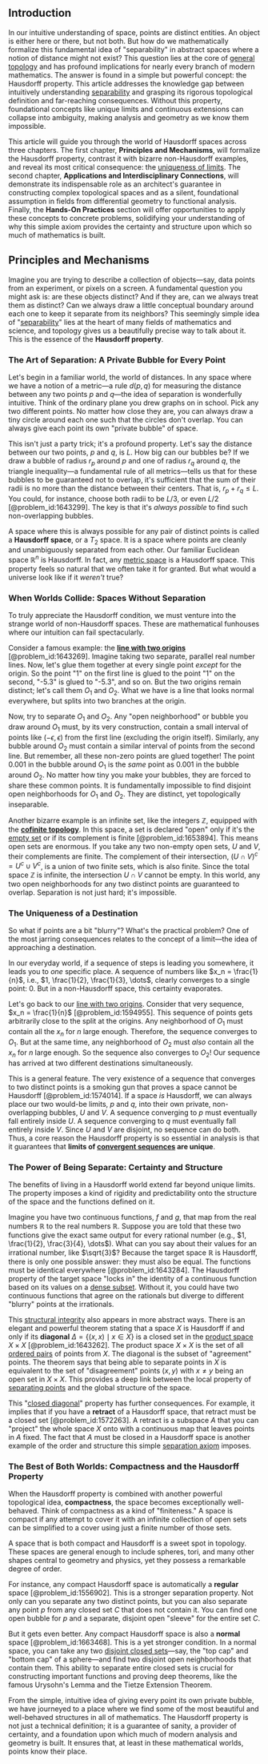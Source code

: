 ## Introduction
In our intuitive understanding of space, points are distinct entities. An object is either here or there, but not both. But how do we mathematically formalize this fundamental idea of "separability" in abstract spaces where a notion of distance might not exist? This question lies at the core of [general topology](@article_id:151881) and has profound implications for nearly every branch of modern mathematics. The answer is found in a simple but powerful concept: the Hausdorff property. This article addresses the knowledge gap between intuitively understanding [separability](@article_id:143360) and grasping its rigorous topological definition and far-reaching consequences. Without this property, foundational concepts like unique limits and continuous extensions can collapse into ambiguity, making analysis and geometry as we know them impossible.

This article will guide you through the world of Hausdorff spaces across three chapters. The first chapter, **Principles and Mechanisms**, will formalize the Hausdorff property, contrast it with bizarre non-Hausdorff examples, and reveal its most critical consequence: the [uniqueness of limits](@article_id:141849). The second chapter, **Applications and Interdisciplinary Connections**, will demonstrate its indispensable role as an architect's guarantee in constructing complex topological spaces and as a silent, foundational assumption in fields from differential geometry to functional analysis. Finally, the **Hands-On Practices** section will offer opportunities to apply these concepts to concrete problems, solidifying your understanding of why this simple axiom provides the certainty and structure upon which so much of mathematics is built.

## Principles and Mechanisms

Imagine you are trying to describe a collection of objects—say, data points from an experiment, or pixels on a screen. A fundamental question you might ask is: are these objects distinct? And if they are, can we always treat them as distinct? Can we always draw a little conceptual boundary around each one to keep it separate from its neighbors? This seemingly simple idea of "[separability](@article_id:143360)" lies at the heart of many fields of mathematics and science, and topology gives us a beautifully precise way to talk about it. This is the essence of the **Hausdorff property**.

### The Art of Separation: A Private Bubble for Every Point

Let's begin in a familiar world, the world of distances. In any space where we have a notion of a metric—a rule $d(p, q)$ for measuring the distance between any two points $p$ and $q$—the idea of separation is wonderfully intuitive. Think of the ordinary plane you drew graphs on in school. Pick any two different points. No matter how close they are, you can always draw a tiny circle around each one such that the circles don't overlap. You can always give each point its own "private bubble" of space.

This isn't just a party trick; it's a profound property. Let's say the distance between our two points, $p$ and $q$, is $L$. How big can our bubbles be? If we draw a bubble of radius $r_p$ around $p$ and one of radius $r_q$ around $q$, the triangle inequality—a fundamental rule of all metrics—tells us that for these bubbles to be guaranteed not to overlap, it's sufficient that the sum of their radii is no more than the distance between their centers. That is, $r_p + r_q \le L$. You could, for instance, choose both radii to be $L/3$, or even $L/2$ [@problem_id:1643299]. The key is that it's *always possible* to find such non-overlapping bubbles.

A space where this is always possible for any pair of distinct points is called a **Hausdorff space**, or a $T_2$ space. It is a space where points are cleanly and unambiguously separated from each other. Our familiar Euclidean space $\mathbb{R}^n$ is Hausdorff. In fact, any [metric space](@article_id:145418) is a Hausdorff space. This property feels so natural that we often take it for granted. But what would a universe look like if it *weren't* true?

### When Worlds Collide: Spaces Without Separation

To truly appreciate the Hausdorff condition, we must venture into the strange world of non-Hausdorff spaces. These are mathematical funhouses where our intuition can fail spectacularly.

Consider a famous example: the **[line with two origins](@article_id:161612)** [@problem_id:1643269]. Imagine taking two separate, parallel real number lines. Now, let's glue them together at every single point *except* for the origin. So the point "1" on the first line is glued to the point "1" on the second, "-5.3" is glued to "-5.3", and so on. But the two origins remain distinct; let's call them $O_1$ and $O_2$. What we have is a line that looks normal everywhere, but splits into two branches at the origin.

Now, try to separate $O_1$ and $O_2$. Any "open neighborhood" or bubble you draw around $O_1$ must, by its very construction, contain a small interval of points like $(-\epsilon, \epsilon)$ from the first line (excluding the origin itself). Similarly, any bubble around $O_2$ must contain a similar interval of points from the second line. But remember, all these non-zero points are glued together! The point $0.001$ in the bubble around $O_1$ is the *same* point as $0.001$ in the bubble around $O_2$. No matter how tiny you make your bubbles, they are forced to share these common points. It is fundamentally impossible to find disjoint open neighborhoods for $O_1$ and $O_2$. They are distinct, yet topologically inseparable.

Another bizarre example is an infinite set, like the integers $\mathbb{Z}$, equipped with the **[cofinite topology](@article_id:138088)**. In this space, a set is declared "open" only if it's the [empty set](@article_id:261452) or if its complement is finite [@problem_id:1653894]. This means open sets are enormous. If you take any two non-empty open sets, $U$ and $V$, their complements are finite. The complement of their intersection, $(U \cap V)^c = U^c \cup V^c$, is a union of two finite sets, which is also finite. Since the total space $\mathbb{Z}$ is infinite, the intersection $U \cap V$ cannot be empty. In this world, any two open neighborhoods for any two distinct points are guaranteed to overlap. Separation is not just hard; it's impossible.

### The Uniqueness of a Destination

So what if points are a bit "blurry"? What's the practical problem? One of the most jarring consequences relates to the concept of a limit—the idea of approaching a destination.

In our everyday world, if a sequence of steps is leading you somewhere, it leads you to *one* specific place. A sequence of numbers like $x_n = \frac{1}{n}$, i.e., $1, \frac{1}{2}, \frac{1}{3}, \dots$, clearly converges to a single point: 0. But in a non-Hausdorff space, this certainty evaporates.

Let's go back to our [line with two origins](@article_id:161612). Consider that very sequence, $x_n = \frac{1}{n}$ [@problem_id:1594955]. This sequence of points gets arbitrarily close to the split at the origins. Any neighborhood of $O_1$ must contain all the $x_n$ for $n$ large enough. Therefore, the sequence converges to $O_1$. But at the same time, any neighborhood of $O_2$ must *also* contain all the $x_n$ for $n$ large enough. So the sequence also converges to $O_2$! Our sequence has arrived at two different destinations simultaneously.

This is a general feature. The very existence of a sequence that converges to two distinct points is a smoking gun that proves a space cannot be Hausdorff [@problem_id:1574014]. If a space *is* Hausdorff, we can always place our two would-be limits, $p$ and $q$, into their own private, non-overlapping bubbles, $U$ and $V$. A sequence converging to $p$ must eventually fall entirely inside $U$. A sequence converging to $q$ must eventually fall entirely inside $V$. Since $U$ and $V$ are disjoint, no sequence can do both. Thus, a core reason the Hausdorff property is so essential in analysis is that it guarantees that **limits of [convergent sequences](@article_id:143629) are unique**.

### The Power of Being Separate: Certainty and Structure

The benefits of living in a Hausdorff world extend far beyond unique limits. The property imposes a kind of rigidity and predictability onto the structure of the space and the functions defined on it.

Imagine you have two continuous functions, $f$ and $g$, that map from the real numbers $\mathbb{R}$ to the real numbers $\mathbb{R}$. Suppose you are told that these two functions give the exact same output for every rational number (e.g., $1, \frac{1}{2}, \frac{3}{4}, \dots$). What can you say about their values for an irrational number, like $\sqrt{3}$? Because the target space $\mathbb{R}$ is Hausdorff, there is only one possible answer: they must also be equal. The functions must be identical everywhere [@problem_id:1643284]. The Hausdorff property of the target space "locks in" the identity of a continuous function based on its values on a [dense subset](@article_id:150014). Without it, you could have two continuous functions that agree on the rationals but diverge to different "blurry" points at the irrationals.

This [structural integrity](@article_id:164825) also appears in more abstract ways. There is an elegant and powerful theorem stating that a space $X$ is Hausdorff if and only if its **diagonal** $\Delta = \{(x, x) \mid x \in X\}$ is a closed set in the [product space](@article_id:151039) $X \times X$ [@problem_id:1643262]. The product space $X \times X$ is the set of all [ordered pairs](@article_id:269208) of points from $X$. The diagonal is the subset of "agreement" points. The theorem says that being able to separate points in $X$ is equivalent to the set of "disagreement" points $(x,y)$ with $x \neq y$ being an open set in $X \times X$. This provides a deep link between the local property of [separating points](@article_id:275381) and the global structure of the space.

This "[closed diagonal](@article_id:152671)" property has further consequences. For example, it implies that if you have a **retract** of a Hausdorff space, that retract must be a closed set [@problem_id:1572263]. A retract is a subspace $A$ that you can "project" the whole space $X$ onto with a continuous map that leaves points in $A$ fixed. The fact that $A$ must be closed in a Hausdorff space is another example of the order and structure this simple [separation axiom](@article_id:154563) imposes.

### The Best of Both Worlds: Compactness and the Hausdorff Property

When the Hausdorff property is combined with another powerful topological idea, **compactness**, the space becomes exceptionally well-behaved. Think of compactness as a kind of "finiteness." A space is compact if any attempt to cover it with an infinite collection of open sets can be simplified to a cover using just a finite number of those sets.

A space that is both compact and Hausdorff is a sweet spot in topology. These spaces are general enough to include spheres, tori, and many other shapes central to geometry and physics, yet they possess a remarkable degree of order.

For instance, any compact Hausdorff space is automatically a **regular** space [@problem_id:1556902]. This is a stronger separation property. Not only can you separate any two distinct points, but you can also separate any point $p$ from any closed set $C$ that does not contain it. You can find one open bubble for $p$ and a separate, disjoint open "sleeve" for the entire set $C$.

But it gets even better. Any compact Hausdorff space is also a **normal** space [@problem_id:1663468]. This is a yet stronger condition. In a normal space, you can take any two [disjoint closed sets](@article_id:151684)—say, the "top cap" and "bottom cap" of a sphere—and find two disjoint open neighborhoods that contain them. This ability to separate entire closed sets is crucial for constructing important functions and proving deep theorems, like the famous Urysohn's Lemma and the Tietze Extension Theorem.

From the simple, intuitive idea of giving every point its own private bubble, we have journeyed to a place where we find some of the most beautiful and well-behaved structures in all of mathematics. The Hausdorff property is not just a technical definition; it is a guarantee of sanity, a provider of certainty, and a foundation upon which much of modern analysis and geometry is built. It ensures that, at least in these mathematical worlds, points know their place.